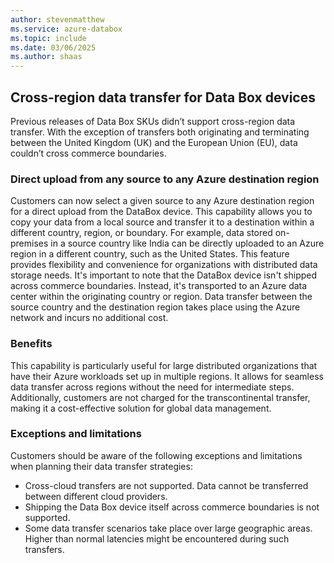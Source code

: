 ```yaml
---
author: stevenmatthew
ms.service: azure-databox
ms.topic: include
ms.date: 03/06/2025
ms.author: shaas
---
```


## Cross-region data transfer for Data Box devices

Previous releases of Data Box SKUs didn’t support cross-region data transfer. With the exception of transfers both originating and terminating between the United Kingdom (UK) and the European Union (EU), data couldn’t cross commerce boundaries.

### Direct upload from any source to any Azure destination region

Customers can now select a given source to any Azure destination region for a direct upload from the DataBox device. This capability allows you to copy your data from a local source and transfer it to a destination within a different country, region, or boundary. For example, data stored on-premises in a source country like India can be directly uploaded to an Azure region in a different country, such as the United States. This feature provides flexibility and convenience for organizations with distributed data storage needs. It's important to note that the DataBox device isn't shipped across commerce boundaries. Instead, it's transported to an Azure data center within the originating country or region. Data transfer between the source country and the destination region takes place using the Azure network and incurs no additional cost.

### Benefits

This capability is particularly useful for large distributed organizations that have their Azure workloads set up in multiple regions. It allows for seamless data transfer across regions without the need for intermediate steps. Additionally, customers are not charged for the transcontinental transfer, making it a cost-effective solution for global data management.

### Exceptions and limitations

Customers should be aware of the following exceptions and limitations when planning their data transfer strategies:

- Cross-cloud transfers are not supported. Data cannot be transferred between different cloud providers.
- Shipping the Data Box device itself across commerce boundaries is not supported.
- Some data transfer scenarios take place over large geographic areas. Higher than normal latencies might be encountered during such transfers.